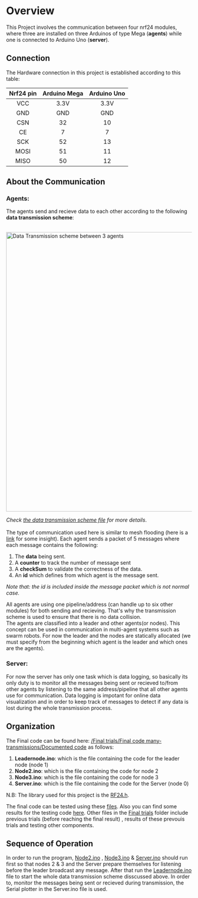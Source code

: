 # Overview
This Project involves the communication between four nrf24 modules, where three are installed on three Arduinos of type Mega (**agents**) while one is 
connected to Arduino Uno (**server**).

## Connection
The Hardware connection in this project is established according to this table:

|   Nrf24 pin   | Arduino Mega  |  Arduino Uno  |
|:-------------:|:-------------:|:-------------:|
|     VCC       |     3.3V      |     3.3V      |
|     GND       |     GND       |     GND       |
|     CSN       |     32        |     10        |
|     CE        |     7         |     7         |
|     SCK       |     52        |     13        |
|     MOSI      |     51        |     11        |
|     MISO      |     50        |     12        |

## About the Communication
### Agents:
The agents send and recieve data to each other according to the following **data transmission scheme**: <br>  <br> 

<img width="758" alt="Data Transmission scheme between 3 agents" src="https://user-images.githubusercontent.com/55330224/109875453-1cbd7f00-7c79-11eb-909d-91df4b8362bb.PNG">

_Check [the data transmission scheme file](Final%20trials/Transmission%20scheme%20schedule.docx) for more details_. <br> <br>
The type of communication used here is similar to mesh flooding (here is a [link](https://hackaday.io/project/20388-home-smart-mesh/log/59566-nrf24l01-flood-mesh-protocol) 
for some insight). Each agent sends a packet of 5 messages where each message contains the following: 
1. The **data** being sent.
2. A **counter** to track the number of message sent
3. A **checkSum** to validate the correctness of the data.
4. An **id** which defines from which agent is the message sent.

_Note that: the id is included inside the message packet which is not normal case._ <br>

All agents are using one pipeline/address (can handle up to six other modules) for both sending and recieving. That's why the transmission scheme is used to ensure that there is no data collision. 
<br> The agents are classified into a leader and other agents(or nodes). This concept can be used in communication in multi-agent systems such as swarm robots. 
For now the leader and the nodes are statically allocated (we must specify from the beginning which agent is the leader and which ones are the agents).

### Server:

For now the server has only one task which is data logging, so basically its only duty is to monitor all the messages being sent or recieved to/from other agents 
by listening to the same address/pipeline that all other agents use for communication. 
Data logging is impotant for online data visualization and in order to keep track of messages to detect if any data is lost during the whole transmission process. 

## Organization

The Final code can be found here: [/Final trials/Final code many-transmissions/Documented code](/Final%20trials/Final%20code%20many-transmissions/Documented%20code) as follows:
1. **Leadernode.ino**: which is the file containing the code for the leader node (node 1)
2. **Node2.ino**: which is the file containing the code for node 2
3. **Node3.ino**: which is the file containing the code for node 3 
4. **Server.ino**:  which is the file containing the code for the Server (node 0)

N.B: The library used for this project is the [RF24.h](https://maniacbug.github.io/RF24/classRF24.html).

The final code can be tested using these [files](Final%20trials/Final%20code%20many-transmissions%20(code%20for%20testing)). Also you can find some results for the testing code [here](Final%20trials/Results%20many-transmission%20(final).xlsx). Other files in the [Final trials](Final%20trials) folder include previous trials (before reaching the final result) , results of these prevouis trials and testing other components.

## Sequence of Operation

In order to run the program, [Node2.ino](Final%20trials/Final%20code%20many-transmissions/Documented%20code/Node2) , [Node3.ino](Final%20trials/Final%20code%20many-transmissions/Documented%20code/Node3) & [Server.ino](Final%20trials/Final%20code%20many-transmissions/Documented%20code/Server) should run first so that nodes 2 & 3 and the Server prepare themselves for listening before the leader broadcast any message. After that run the [Leadernode.ino](Final%20trials/Final%20code%20many-transmissions/Documented%20code/Leadernode) file to start the whole data transmission scheme disscussed above. In order to, monitor the messages being sent or recieved during transmission, the Serial plotter in the Server.ino file is used.



